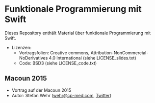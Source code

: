 # Funktionale Programmierung mit Swift

Dieses Repository enthält Material über funktionale Programmierung mit Swift.

* Lizenzen:
  - Vortragsfolien:
    Creative commons,
    Attribution-NonCommercial-NoDerivatives 4.0 International
    (siehe LICENSE_slides.txt)
  - Code: BSD3 (siehe LICENSE_code.txt)

## Macoun 2015

* Vortrag auf der Macoun 2015
* Autor: Stefan Wehr (<wehr@cp-med.com>, [Twitter](https://twitter.com/skogsbaer))
